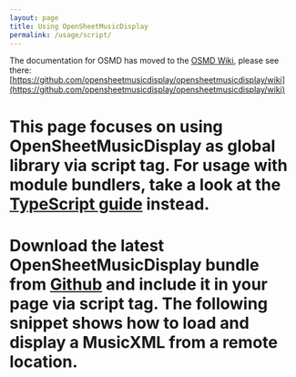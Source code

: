 ```yaml
---
layout: page
title: Using OpenSheetMusicDisplay
permalink: /usage/script/
---
```


The documentation for OSMD has moved to the [OSMD Wiki](https://github.com/opensheetmusicdisplay/opensheetmusicdisplay/wiki), please see there:
[https://github.com/opensheetmusicdisplay/opensheetmusicdisplay/wiki](https://github.com/opensheetmusicdisplay/opensheetmusicdisplay/wiki)

# This page focuses on using OpenSheetMusicDisplay as global library via script tag. For usage with module bundlers, take a look at the [TypeScript guide](/usage/typescript) instead.

# Download the latest OpenSheetMusicDisplay bundle from [Github](https://github.com/opensheetmusicdisplay/opensheetmusicdisplay/releases/latest) and include it in your page via script tag. The following snippet shows how to load and display a MusicXML from a remote location.
<!-- ```html
<script src="opensheetmusicdisplay.min.js"></script>
<script>
  var openSheetMusicDisplay = new opensheetmusicdisplay.OpenSheetMusicDisplay("container-id");
  openSheetMusicDisplay
    .load("http://downloads2.makemusic.com/musicxml/MozaVeilSample.xml")
    .then(
      function() {
        openSheetMusicDisplay.render();
      }
    );
</script>
```

Depending on your Browser, you might encounter CORS issues when trying to load a MusicXML from a remote location. If that is the case, try to serve one from the script's location. -->
